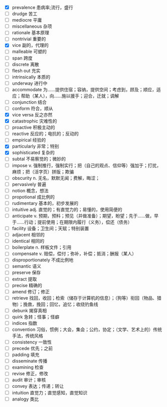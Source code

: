 - [x] prevalence 患病率;流行，盛行
- [ ] drudge 苦工
- [ ] mediocre 平庸
- [ ] miscellaneous 杂项
- [ ] rationale 基本原理
- [ ] nontrivial 重要的
- [x] vice 副的，代理的
- [ ] malleable 可塑的
- [ ] span 跨度
- [ ] discrete 离散
- [ ] flesh out 充实
- [ ] intrinsically 本质的
- [ ] underway 进行中
- [ ] accommodate 为……提供住宿；容纳，提供空间；考虑到，顾及；顺应，适应；帮助（某人），向……施以援手；迎合，迁就；调解
- [ ] conjunction 结合
- [ ] conform 符合，顺从
- [x] vice versa 反之亦然
- [x] catastrophic 灾难性的
- [ ] proactive 积极主动的
- [ ] reactive 反应的；电抗的；反动的
- [ ] empirical 经验的
- [x] particularly 非常；特别
- [x] sophisticated 复杂的
- [ ] subtal 不易察觉的；微妙的
- [ ] impose v. 强制推行，强制实行；把（自己的观点、信仰等）强加于；打扰，麻烦；把（活字页）拼版；欺骗
- [ ] obscurity n. 无名，默默无闻；费解，晦涩；
- [ ] pervasively 普遍
- [ ] notion 概念，想法
- [ ] propotional 成比例的
- [ ] rudimentary 基本的，初步发展的
- [ ] intuitive adj. 直觉的；有直觉力的；易懂的，使用简便的
- [ ] anticipate v. 预期，预料；预见（并做准备）；期望，盼望；先于……做，早于……行动；提前使用；在期限内履行（义务），偿还（债务）
- [ ] facility 设备；卫生间；天赋；特别装置
- [ ] adjacent 相邻的
- [ ] identical 相同的
- [ ] boilerplate n. 样板文件；引用
- [ ] compensate v. 赔偿，偿付；弥补，补偿；抵消；酬报（某人）
- [ ] disproportionately 不成比例地
- [ ] semantic 语义
- [ ] preserve 保存
- [ ] extract 提取
- [ ] precise 精确的
- [ ] amend 修订；修正
- [ ] retrieve 找回，收回；检索（储存于计算机的信息）；（狗等）衔回（物品、猎物）；挽救，挽回；回忆，追忆；收绕钓鱼线
- [ ] debunk 揭穿真相
- [ ] quirk 急转；怪事；怪癖
- [ ] indices 指数
- [ ] convention 习俗，惯例；大会，集会；公约，协定；（文学、艺术上的）传统手法，传统风格
- [ ] consistency 一致性
- [ ] precede 优先；之前
- [ ] padding 填充
- [ ] disseminate 传播
- [ ] examining 检查
- [ ] revise 修正，修改
- [ ] audit 审计；审核
- [ ] convey 表达；传递；转让
- [ ] intuition 直觉力；直觉感知，直觉知识
- [ ] analogy 类比